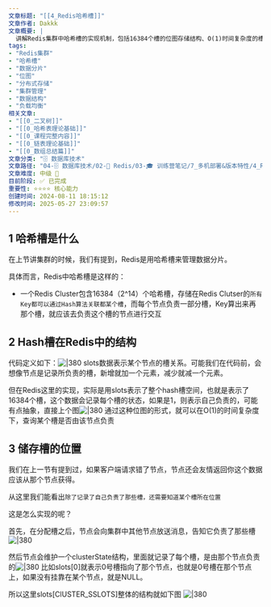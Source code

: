 ```yaml
---
文章标题: "[[4_Redis哈希槽]]" 
文章作者: Dakkk
文章概要: |
  讲解Redis集群中哈希槽的实现机制，包括16384个槽的位图存储结构、O(1)时间复杂度的槽查询，以及集群状态维护和槽分配通信机制。
tags:
- "Redis集群"
- "哈希槽"
- "数据分片"
- "位图"
- "分布式存储"
- "集群管理"
- "数据结构"
- "负载均衡"
相关文章:
- "[[0_二叉树]]"
- "[[0_哈希表理论基础]]"
- "[[0_课程完整内容]]"
- "[[0_链表理论基础]]"
- "[[0_数组总结篇]]"
文章分类: "🗄️ 数据库技术"
文章路径: "04-🗄️ 数据库技术/02-🔴 Redis/03-🎓 训练营笔记/7_多机部署&版本特性/4_Redis哈希槽.md"
文章难度: 中级 🌳
目前阶段: ✅ 已完成
重要性: ⭐⭐⭐⭐ 核心能力
创建时间: 2024-08-11 18:15:12
修改时间: 2025-05-27 23:09:57
---
```


## 1 哈希槽是什么

在上节讲集群的时候，我们有提到，Redis是用哈希槽来管理数据分片。

具体而言，Redis中哈希槽是这样的：
- 一个Redis Cluster包含16384（2^14）个哈希槽，存储在Redis Clutser的`所有Key都可以通过Hash算法关联都某个槽`，而每个节点负责一部分槽，Key算出来再那个槽，就应该去负责这个槽的节点进行交互
## 2 Hash槽在Redis中的结构

代码定义如下：![|380](https://my-obsidian-image.oss-cn-guangzhou.aliyuncs.com/2024/04/a5629ec8c13ae4851b3bcf10ec30cc2a.png)
slots数据表示某个节点的槽关系。可能我们在代码前，会想像节点是记录所负责的槽，新增就加一个元素，减少就减一个元素。

但在Redis这里的实现，实际是用slots表示了整个hash槽空间，也就是表示了16384个槽，这个数据会记录每个槽的状态，如果是1，则表示自己负责的，可能有点抽象，直接上个图![|380](https://my-obsidian-image.oss-cn-guangzhou.aliyuncs.com/2024/04/7b2bb793d247bb4b2b4b6a20c66d943c.png)
通过这种位图的形式，就可以在O(1)的时间复杂度下，查询某个槽是否由该节点负责

## 3 储存槽的位置

我们在上一节有提到过，如果客户端请求错了节点，节点还会友情返回你这个数据应该从那个节点获得。

从这里我们能看出`除了记录了自己负责了那些槽，还需要知道某个槽所在位置`

这是怎么实现的呢？

首先，在分配槽之后，节点会向集群中其他节点放送消息，告知它负责了那些槽![|380](https://my-obsidian-image.oss-cn-guangzhou.aliyuncs.com/2024/04/1efefc331ca7601cf4ee671d640583a1.png)

然后节点会维护一个clusterState结构，里面就记录了每个槽，是由那个节点负责的![|380](https://my-obsidian-image.oss-cn-guangzhou.aliyuncs.com/2024/04/834e82d981ce18f5ba29fe38b7ff8fb6.png)
比如slots[0]就表示0号槽指向了那个节点，也就是0号槽在那个节点上，如果没有挂靠在某个节点，就是NULL。

所以这里slots[ClUSTER_SSLOTS]整体的结构就如下图
![|380](https://my-obsidian-image.oss-cn-guangzhou.aliyuncs.com/2024/04/ac113f81349342a8983bd86fb395dfeb.png)